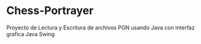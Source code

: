 # Chess-Portrayer
Proyecto de Lectura y Escritura de archivos PGN usando Java con interfaz grafica Java Swing
